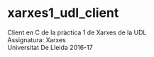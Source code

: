 # xarxes1_udl_client

Client en C de la pràctica 1 de Xarxes de la UDL  
Assignatura: Xarxes  
Universitat De Lleida 2016-17
